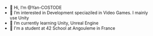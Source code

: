 - 👋 Hi, I’m @Yan-COSTODE
- 👀 I’m interested in Development speciaziled in Video Games. I mainly use Unity
- 🌱 I’m currently learning Unity, Unreal Engine
- 🏫 I'm a student at 42 School at Angouleme in France

<!---
Yan-COSTODE/Yan-COSTODE is a ✨ special ✨ repository because its `README.md` (this file) appears on your GitHub profile.
You can click the Preview link to take a look at your changes.
--->
